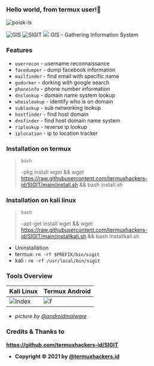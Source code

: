 
### Hello world, from termux user!👋
<p align=left> <img src=https://komarev.com/ghpvc/?username=poisk-ls alt=poisk-ls /> </p>

<img title="GIS" src="https://img.shields.io/badge/CODENAME%20-SIGIT-SCRIPT?colorA=grey&colorB=green&style=for-the-badge"> <img title="SIGIT" src="https://img.shields.io/badge/VERSION%20-1.0-SCRIPT?colorA=red&colorB=green&style=for-the-badge"> 
<img src="https://raw.githubusercontent.com/termuxhackers-id/SIGIT/main/src/Screenshot_2021-04-26_01-22-35.jpeg">
GIS - Gathering Information System

### Features
- ```userrecon```    - username reconnaissance
- ```facedumper```   - dump facebook information
- ```mailfinder``` - find email with specific name
- ```godorker``` - dorking with google search
- ```phoneinfo``` - phone number information
- ```dnslookup``` - domain name system lookup
- ```whoislookup``` - identify who is on domain
- ```sublookup``` - sub networking lookup
- ```hostfinder``` - find host domain
- ```dnsfinder``` - find host domain name system
- ```riplookup``` - reverse ip lookup
- ```iplocation``` - ip to location tracker

### Installation on termux
>``bash``
>
>-pkg install wget && wget https://raw.githubusercontent.com/termuxhackers-id/SIGIT/main/install.sh && bash install.sh

### Installation on kali linux
>``bash``
>
>-apt-get install wget && wget https://raw.githubusercontent.com/termuxhackers-id/SIGIT/main/installkali.sh && bash installkali.sh

- Uninstallation
- termux: ```rm -rf $PREFIX/bin/sigit```
- kali  : ```rm -rf /usr/local/bin/sigit```

### Tools Overview
| Kali Linux | Termux Android	|
| ------------  | ------------ |
|![Index](https://raw.githubusercontent.com/termuxhackers-id/SIGIT/main/src/1.jpg)|![f](https://raw.githubusercontent.com/termuxhackers-id/SIGIT/main/src/2.jpg)|

- <i>picture by [@androidmalware](https://instagram.com/androidmalware)</i>
### Credits & Thanks to
**https://github.com/termuxhackers-id/SIGIT**
- **Copyright © 2021 by <a href="https://facebook.com/termuxhackers.id">@termuxhackers.id</a>**
